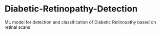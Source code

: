 # Diabetic-Retinopathy-Detection
ML model for detection and classification of Diabetic Retinopathy based on retinal scans
